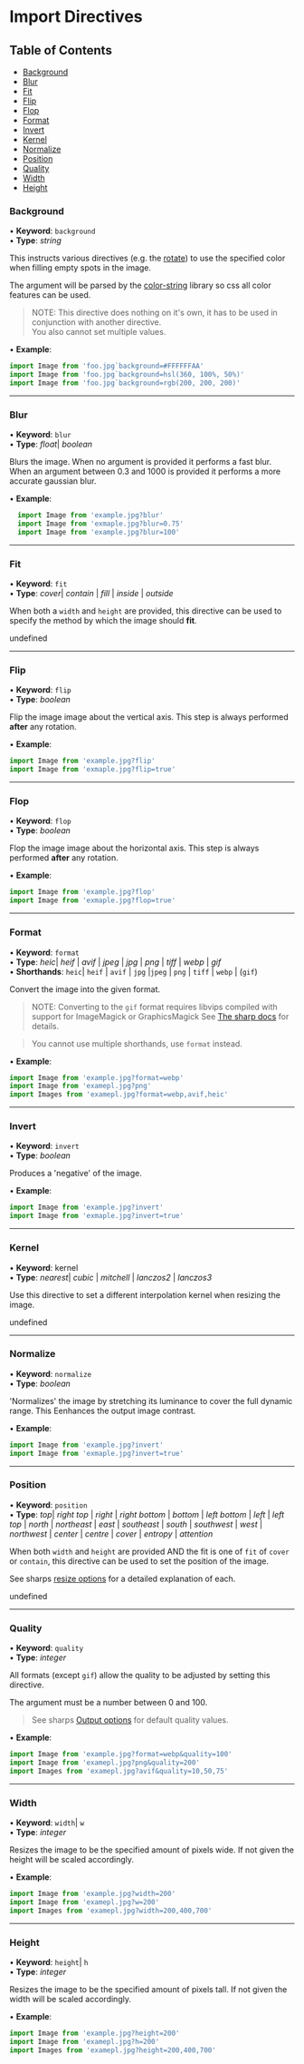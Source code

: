 # Import Directives

## Table of Contents

- [Background](#background)
- [Blur](#blur)
- [Fit](#fit)
- [Flip](#flip)
- [Flop](#flop)
- [Format](#format)
- [Invert](#invert)
- [Kernel](#kernel)
- [Normalize](#normalize)
- [Position](#position)
- [Quality](#quality)
- [Width](#width)
- [Height](#height)


### Background
• **Keyword**: `background`<br>
• **Type**: _string_<br>

This instructs various directives (e.g. the [rotate](#rotate)) to use the specified color when filling empty spots in the image.

The argument will be parsed by the [color-string](https://www.npmjs.com/package/color-string) library so css all color features can be used.

> NOTE: This directive does nothing on it's own, it has to be used in conjunction with another directive.<br>
> You also cannot set multiple values.


• **Example**:  
```js
import Image from 'foo.jpg`background=#FFFFFFAA'
import Image from 'foo.jpg`background=hsl(360, 100%, 50%)'
import Image from 'foo.jpg`background=rgb(200, 200, 200)'
```

___

### Blur
• **Keyword**: `blur`<br>
• **Type**: _float_\| _boolean_<br>

Blurs the image. When no argument is provided it performs a fast blur.
When an argument between 0.3 and 1000 is provided it performs a more accurate gaussian blur.


• **Example**:  
```js
  import Image from 'example.jpg?blur'
  import Image from 'exmaple.jpg?blur=0.75'
  import Image from 'example.jpg?blur=100'
```

___

### Fit
• **Keyword**: `fit`<br>
• **Type**: _cover_\| _contain_ \| _fill_ \| _inside_ \| _outside_ <br>

When both a `width` and `height` are provided, 
this directive can be used to specify the method by which the image should **fit**.


undefined
___

### Flip
• **Keyword**: `flip`<br>
• **Type**: _boolean_<br>

Flip the image image about the vertical axis. 
This step is always performed **after** any rotation.


• **Example**:  
```js
import Image from 'example.jpg?flip'
import Image from 'exmaple.jpg?flip=true'
```

___

### Flop
• **Keyword**: `flop`<br>
• **Type**: _boolean_<br>

Flop the image image about the horizontal axis. 
This step is always performed **after** any rotation.


• **Example**:  
```js
import Image from 'example.jpg?flop'
import Image from 'exmaple.jpg?flop=true'
```

___

### Format
• **Keyword**: `format`<br>
• **Type**: _heic_\| _heif_ \| _avif_ \| _jpeg_ \| _jpg_ \| _png_ \| _tiff_ \| _webp_ \| _gif_<br>
• **Shorthands**: `heic`\| `heif` \| `avif` \| `jpg` \|`jpeg` \| `png` \| `tiff` \| `webp` \| (`gif`)<br>

Convert the image into the given format.

> NOTE: Converting to the `gif` format requires libvips compiled with support for ImageMagick or GraphicsMagick
> See [The sharp docs](https://sharp.pixelplumbing.com/install#custom-libvips) for details.

> You cannot use multiple shorthands, use `format` instead.


• **Example**:  
```js
import Image from 'example.jpg?format=webp'
import Image from 'examepl.jpg?png'
import Images from 'examepl.jpg?format=webp,avif,heic'
```

___

### Invert
• **Keyword**: `invert`<br>
• **Type**: _boolean_<br>

Produces a 'negative' of the image.


• **Example**:  
```js
import Image from 'example.jpg?invert'
import Image from 'exmaple.jpg?invert=true'
```

___

### Kernel
• **Keyword**: kernel<br>
• **Type**: _nearest_\| _cubic_ \| _mitchell_ \| _lanczos2_ \| _lanczos3_<br>

Use this directive to set a different interpolation kernel when resizing the image.


undefined
___

### Normalize
• **Keyword**: `normalize`<br>
• **Type**: _boolean_<br>

'Normalizes' the image by stretching its luminance to cover the full dynamic range.
This Eenhances the output image contrast.


• **Example**:  
```js
import Image from 'example.jpg?invert'
import Image from 'exmaple.jpg?invert=true'
```

___

### Position
• **Keyword**: `position`<br>
• **Type**: _top_\| _right top_ \| _right_ \| _right bottom_ \| _bottom_ \| _left bottom_ \| _left_ \| _left top_ \|
    _north_ \| _northeast_ \| _east_ \| _southeast_ \| _south_ \| _southwest_ \| _west_ \| _northwest_ \| _center_ \| _centre_ \|
    _cover_ \| _entropy_ \| _attention_<br>

When both `width` and `height` are provided AND the fit is one of `fit` of `cover` or `contain`, 
this directive can be used to set the position of the image.

See sharps [resize options](https://sharp.pixelplumbing.com/api-resize#resize) for a detailed explanation of each.


undefined
___

### Quality
• **Keyword**: `quality`<br>
• **Type**: _integer_<br>

All formats (except `gif`) allow the quality to be adjusted by setting this directive.

The argument must be a number between 0 and 100.

> See sharps [Output options](https://sharp.pixelplumbing.com/api-output) for default quality values.


• **Example**:  
```js
import Image from 'example.jpg?format=webp&quality=100'
import Image from 'examepl.jpg?png&quality=200'
import Images from 'examepl.jpg?avif&quality=10,50,75'
```

___

### Width
• **Keyword**: `width`\| `w`<br>
• **Type**: _integer_<br>

Resizes the image to be the specified amount of pixels wide. 
If not given the height will be scaled accordingly.


• **Example**:  
```js
import Image from 'example.jpg?width=200'
import Image from 'examepl.jpg?w=200'
import Images from 'examepl.jpg?width=200,400,700'
```

___

### Height
• **Keyword**: `height`\| `h`<br>
• **Type**: _integer_<br>

Resizes the image to be the specified amount of pixels tall. 
If not given the width will be scaled accordingly.


• **Example**:  
```js
import Image from 'example.jpg?height=200'
import Image from 'examepl.jpg?h=200'
import Images from 'examepl.jpg?height=200,400,700'
```


